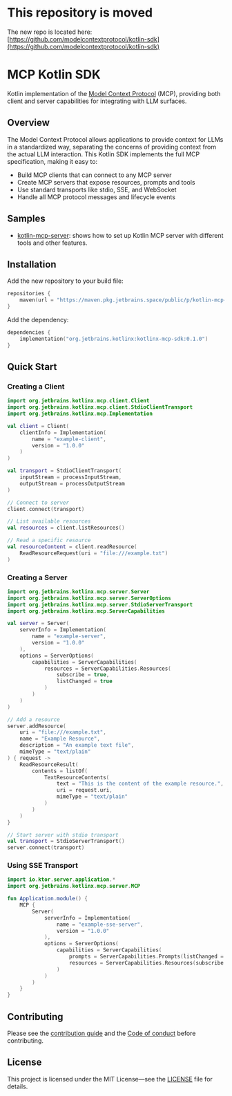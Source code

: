 # This repository is moved

The new repo is located here: [https://github.com/modelcontextprotocol/kotlin-sdk](https://github.com/modelcontextprotocol/kotlin-sdk)

# MCP Kotlin SDK

Kotlin implementation of the [Model Context Protocol](https://modelcontextprotocol.io) (MCP), providing both client and server capabilities for integrating with LLM surfaces.

## Overview

The Model Context Protocol allows applications to provide context for LLMs in a standardized way, separating the concerns of providing context from the actual LLM interaction. This Kotlin SDK implements the full MCP specification, making it easy to:

- Build MCP clients that can connect to any MCP server
- Create MCP servers that expose resources, prompts and tools
- Use standard transports like stdio, SSE, and WebSocket
- Handle all MCP protocol messages and lifecycle events

## Samples

- [kotlin-mcp-server](./samples/kotlin-mcp-server): shows how to set up Kotlin MCP server with different tools and other features.

## Installation

Add the new repository to your build file:

```kotlin
repositories {
    maven(url = "https://maven.pkg.jetbrains.space/public/p/kotlin-mcp-sdk/sdk")
}
```

Add the dependency:

```kotlin
dependencies {
    implementation("org.jetbrains.kotlinx:kotlinx-mcp-sdk:0.1.0")
}
```

## Quick Start

### Creating a Client

```kotlin
import org.jetbrains.kotlinx.mcp.client.Client
import org.jetbrains.kotlinx.mcp.client.StdioClientTransport
import org.jetbrains.kotlinx.mcp.Implementation

val client = Client(
    clientInfo = Implementation(
        name = "example-client",
        version = "1.0.0"
    )
)

val transport = StdioClientTransport(
    inputStream = processInputStream,
    outputStream = processOutputStream
)

// Connect to server
client.connect(transport)

// List available resources
val resources = client.listResources()

// Read a specific resource
val resourceContent = client.readResource(
    ReadResourceRequest(uri = "file:///example.txt")
)
```

### Creating a Server

```kotlin
import org.jetbrains.kotlinx.mcp.server.Server
import org.jetbrains.kotlinx.mcp.server.ServerOptions
import org.jetbrains.kotlinx.mcp.server.StdioServerTransport
import org.jetbrains.kotlinx.mcp.ServerCapabilities

val server = Server(
    serverInfo = Implementation(
        name = "example-server",
        version = "1.0.0"
    ),
    options = ServerOptions(
        capabilities = ServerCapabilities(
            resources = ServerCapabilities.Resources(
                subscribe = true,
                listChanged = true
            )
        )
    )
)

// Add a resource
server.addResource(
    uri = "file:///example.txt",
    name = "Example Resource",
    description = "An example text file",
    mimeType = "text/plain"
) { request ->
    ReadResourceResult(
        contents = listOf(
            TextResourceContents(
                text = "This is the content of the example resource.",
                uri = request.uri,
                mimeType = "text/plain"
            )
        )
    )
}

// Start server with stdio transport
val transport = StdioServerTransport()
server.connect(transport)
```

### Using SSE Transport

```kotlin
import io.ktor.server.application.*
import org.jetbrains.kotlinx.mcp.server.MCP

fun Application.module() {
    MCP {
        Server(
            serverInfo = Implementation(
                name = "example-sse-server",
                version = "1.0.0"
            ),
            options = ServerOptions(
                capabilities = ServerCapabilities(
                    prompts = ServerCapabilities.Prompts(listChanged = null),
                    resources = ServerCapabilities.Resources(subscribe = null, listChanged = null)
                )
            )
        )
    }
}
```

## Contributing

Please see the [contribution guide](CONTRIBUTING.md) and the [Code of conduct](CODE_OF_CONDUCT.md) before contributing.

## License

This project is licensed under the MIT License—see the [LICENSE](LICENSE) file for details.
